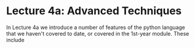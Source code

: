 # Lecture 4a: Advanced Techniques 

In Lecture 4a we introduce a number of features of the python language that we haven't covered to date, or covered in the 1st-year module. These include

```{tableofcontents}
```

